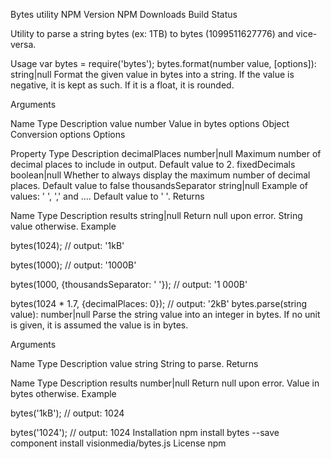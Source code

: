 Bytes utility
NPM Version NPM Downloads Build Status

Utility to parse a string bytes (ex: 1TB) to bytes (1099511627776) and vice-versa.

Usage
var bytes = require('bytes');
bytes.format(number value, [options]): string|null
Format the given value in bytes into a string. If the value is negative, it is kept as such. If it is a float, it is rounded.

Arguments

Name	Type	Description
value	number	Value in bytes
options	Object	Conversion options
Options

Property	Type	Description
decimalPlaces	number|null	Maximum number of decimal places to include in output. Default value to 2.
fixedDecimals	boolean|null	Whether to always display the maximum number of decimal places. Default value to false
thousandsSeparator	string|null	Example of values: ' ', ',' and .... Default value to ' '.
Returns

Name	Type	Description
results	string|null	Return null upon error. String value otherwise.
Example

bytes(1024);
// output: '1kB'

bytes(1000);
// output: '1000B'

bytes(1000, {thousandsSeparator: ' '});
// output: '1 000B'

bytes(1024 * 1.7, {decimalPlaces: 0});
// output: '2kB'
bytes.parse(string value): number|null
Parse the string value into an integer in bytes. If no unit is given, it is assumed the value is in bytes.

Arguments

Name	Type	Description
value	string	String to parse.
Returns

Name	Type	Description
results	number|null	Return null upon error. Value in bytes otherwise.
Example

bytes('1kB');
// output: 1024

bytes('1024');
// output: 1024
Installation
npm install bytes --save
component install visionmedia/bytes.js
License
npm